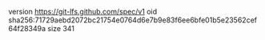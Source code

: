 version https://git-lfs.github.com/spec/v1
oid sha256:71729aebd2072bc21754e0764d6e7b9e83f6ee6bfe01b5e23562cef64f28349a
size 341
